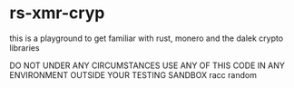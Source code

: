 # rs-xmr-cryp

this is a playground to get familiar with rust, monero and the dalek crypto libraries

DO NOT UNDER ANY CIRCUMSTANCES USE ANY OF THIS CODE IN ANY ENVIRONMENT OUTSIDE YOUR TESTING SANDBOX
racc
random